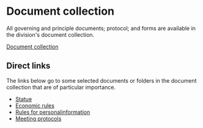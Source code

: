 # Document collection

All governing and principle documents; protocol; and forms are available in the division's document collection.

[Document collection](https://drive.google.com/drive/folders/1o_lLM7g7ph-xdxgut3E_BU0ywichWYTX)
## Direct links

The links below go to some selected documents or folders in the document collection that are of particular importance.
* [Statue](https://drive.google.com/file/d/1zQ1Z_WSRRhh_vbLKsWvBeAFGiWjsyUKN/view)
* [Economic rules](https://drive.google.com/file/d/1aDrMaGygT1HjD7XcTdkGZ1KcqTyve_ow/view)
* [Rules for personalinformation](https://drive.google.com/file/d/1YEX1o-afdS0B5C1kRNdLv3EySjNSLu55/view)
* [Meeting protocols](https://drive.google.com/drive/folders/1e73ZUVjK5bZM8KztpZdoNLQiiuuuxnE_)

